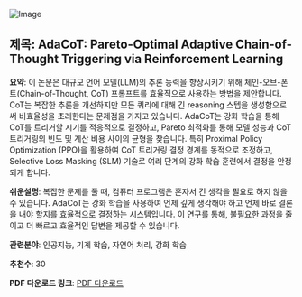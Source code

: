 ![Image](https://cdn-thumbnails.huggingface.co/social-thumbnails/papers/2505.11896.png)
## 제목: AdaCoT: Pareto-Optimal Adaptive Chain-of-Thought Triggering via Reinforcement Learning
**요약**: 이 논문은 대규모 언어 모델(LLM)의 추론 능력을 향상시키기 위해 체인-오브-폰트(Chain-of-Thought, CoT) 프롬프트를 효율적으로 사용하는 방법을 제안합니다. CoT는 복잡한 추론을 개선하지만 모든 쿼리에 대해 긴 reasoning 스텝을 생성함으로써 비효율성을 초래한다는 문제점을 가지고 있습니다. AdaCoT는 강화 학습을 통해 CoT를 트리거할 시기를 적응적으로 결정하고, Pareto 최적화를 통해 모델 성능과 CoT 트리거링의 빈도 및 계산 비용 사이의 균형을 찾습니다. 특히 Proximal Policy Optimization (PPO)을 활용하여 CoT 트리거링 결정 경계를 동적으로 조정하고, Selective Loss Masking (SLM) 기술로 여러 단계의 강화 학습 훈련에서 결정을 안정되게 합니다.

**쉬운설명**: 복잡한 문제를 풀 때, 컴퓨터 프로그램은 혼자서 긴 생각을 필요로 하지 않을 수 있습니다. AdaCoT는 강화 학습을 사용하여 언제 깊게 생각해야 하고 언제 바로 결론을 내야 할지를 효율적으로 결정하는 시스템입니다. 이 연구를 통해, 불필요한 과정을 줄이고 더 빠르고 효율적인 답변을 제공할 수 있습니다.

**관련분야**: 인공지능, 기계 학습, 자연어 처리, 강화 학습

**추천수**: 30

**PDF 다운로드 링크**: [PDF 다운로드](https://arxiv.org/pdf/2505.11896)
